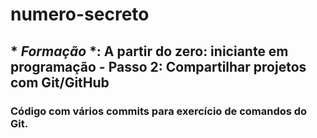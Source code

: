 # numero-secreto
## * *Formação* *: A partir do zero: iniciante em programação - Passo 2: Compartilhar projetos com Git/GitHub
### Código com vários commits para exercício de comandos do Git.
